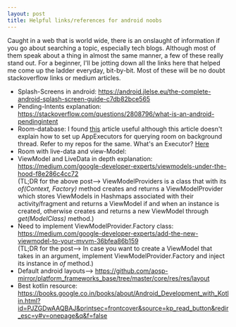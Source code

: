```yaml
---
layout: post
title: Helpful links/references for android noobs
---
```

Caught in a web that is world wide, there is an onslaught of information if you go about searching a topic, especially 
tech blogs. Although most of them speak about a thing in almost the same manner, a few of these really stand out. For a 
beginner, I'll be jotting down all the links here that helped me come up the ladder everyday, bit-by-bit. Most of these 
will be no doubt stackoverflow links or medium articles. <br/>
* Splash-Screens in android: <https://android.jlelse.eu/the-complete-android-splash-screen-guide-c7db82bce565>
* Pending-Intents explanation: <https://stackoverflow.com/questions/2808796/what-is-an-android-pendingintent>
* Room-database: I found [this]("https://medium.com/mindorks/using-room-database-android-jetpack-675a89a0e942") article     useful although this article doesn't explain how to set up AppExecutors for querying room on background thread. Refer to   my repos for the same. What's an Executor? [Here](https://stackoverflow.com/questions/52173972/when-and-why-would-one-use-a-group-of-executor)
* Room with live-data and view-Model: 
* ViewModel and LiveData in depth explanation: <https://medium.com/google-developer-experts/viewmodels-under-the-hood-f8e286c4cc72> <br/> 
(TL;DR for the above post--> ViewModelProviders is a class that with its _of(Context, Factory)_ method creates and returns a ViewModelProvider which stores ViewModels in Hashmaps associated with their activity/fragment and returns a ViewModel if and when an instance is created, otherwise creates and returns a new ViewModel through _get(ModelClass)_ method.)
* Need to implement ViewModelProvider.Factory class: <https://medium.com/google-developer-experts/add-the-new-viewmodel-to-your-mvvm-36bfea86b159> <br/>
(TL;DR for the post--> In case you want to create a ViewModel that takes in an argument, implement ViewModelProvider.Factory and inject its instance in _of_ method.)
* Default android layouts--> <https://github.com/aosp-mirror/platform_frameworks_base/tree/master/core/res/res/layout>
* Best kotlin resource: <https://books.google.co.in/books/about/Android_Development_with_Kotlin.html?id=PJZGDwAAQBAJ&printsec=frontcover&source=kp_read_button&redir_esc=y#v=onepage&q&f=false>
